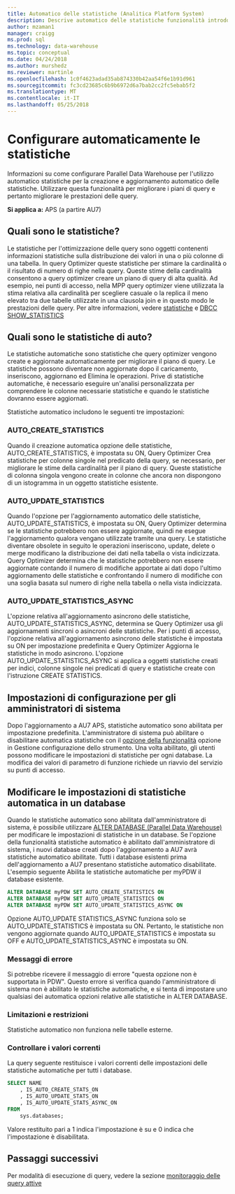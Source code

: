 ```yaml
---
title: Automatico delle statistiche (Analitica Platform System)
description: Descrive automatico delle statistiche funzionalità introdotto in Analitica piattaforma sistema AU7.
author: mzaman1
manager: craigg
ms.prod: sql
ms.technology: data-warehouse
ms.topic: conceptual
ms.date: 04/24/2018
ms.author: murshedz
ms.reviewer: martinle
ms.openlocfilehash: 1c0f4623adad35ab874330b42aa54f6e1b91d961
ms.sourcegitcommit: fc3cd23685c6b9b6972d6a7bab2cc2fc5ebab5f2
ms.translationtype: MT
ms.contentlocale: it-IT
ms.lasthandoff: 05/25/2018
---
```

# <a name="configure-auto-statistics"></a>Configurare automaticamente le statistiche

Informazioni su come configurare Parallel Data Warehouse per l'utilizzo automatico statistiche per la creazione e aggiornamento automatico delle statistiche.  Utilizzare questa funzionalità per migliorare i piani di query e pertanto migliorare le prestazioni delle query.

**Si applica a:** APS (a partire AU7)

## <a name="what-are-statistics"></a>Quali sono le statistiche?
Le statistiche per l'ottimizzazione delle query sono oggetti contenenti informazioni statistiche sulla distribuzione dei valori in una o più colonne di una tabella. In query Optimizer queste statistiche per stimare la cardinalità o il risultato di numero di righe nella query. Queste stime della cardinalità consentono a query optimizer creare un piano di query di alta qualità. Ad esempio, nei punti di accesso, nella MPP query optimizer viene utilizzata la stima relativa alla cardinalità per scegliere casuale o la replica il meno elevato tra due tabelle utilizzate in una clausola join e in questo modo le prestazioni delle query.  Per altre informazioni, vedere [statistiche](../relational-databases/statistics/statistics.md) e [DBCC SHOW_STATISTICS](../t-sql/database-console-commands/dbcc-show-statistics-transact-sql.md)

## <a name="what-are-auto-statistics"></a>Quali sono le statistiche di auto?
Le statistiche automatiche sono statistiche che query optimizer vengono create e aggiornate automaticamente per migliorare il piano di query. Le statistiche possono diventare non aggiornate dopo il caricamento, inseriscono, aggiornano ed Elimina le operazioni. Prive di statistiche automatiche, è necessario eseguire un'analisi personalizzata per comprendere le colonne necessarie statistiche e quando le statistiche dovranno essere aggiornati.

Statistiche automatico includono le seguenti tre impostazioni: 

### <a name="autocreatestatistics"></a>AUTO_CREATE_STATISTICS
Quando il creazione automatica opzione delle statistiche, AUTO_CREATE_STATISTICS, è impostata su ON, Query Optimizer Crea statistiche per colonne singole nel predicato della query, se necessario, per migliorare le stime della cardinalità per il piano di query. Queste statistiche di colonna singola vengono create in colonne che ancora non dispongono di un istogramma in un oggetto statistiche esistente.

### <a name="autoupdatestatistics"></a>AUTO_UPDATE_STATISTICS 
Quando l'opzione per l'aggiornamento automatico delle statistiche, AUTO_UPDATE_STATISTICS, è impostata su ON, Query Optimizer determina se le statistiche potrebbero non essere aggiornate, quindi ne esegue l'aggiornamento qualora vengano utilizzate tramite una query. Le statistiche diventare obsolete in seguito le operazioni inseriscono, update, delete o merge modificano la distribuzione dei dati nella tabella o vista indicizzata. Query Optimizer determina che le statistiche potrebbero non essere aggiornate contando il numero di modifiche apportate ai dati dopo l'ultimo aggiornamento delle statistiche e confrontando il numero di modifiche con una soglia basata sul numero di righe nella tabella o nella vista indicizzata.

### <a name="autoupdatestatisticsasync"></a>AUTO_UPDATE_STATISTICS_ASYNC
L'opzione relativa all'aggiornamento asincrono delle statistiche, AUTO_UPDATE_STATISTICS_ASYNC, determina se Query Optimizer usa gli aggiornamenti sincroni o asincroni delle statistiche. Per i punti di accesso, l'opzione relativa all'aggiornamento asincrono delle statistiche è impostata su ON per impostazione predefinita e Query Optimizer Aggiorna le statistiche in modo asincrono. L'opzione AUTO_UPDATE_STATISTICS_ASYNC si applica a oggetti statistiche creati per indici, colonne singole nei predicati di query e statistiche create con l'istruzione CREATE STATISTICS.

## <a name="configuration-settings-for-system-administrators"></a>Impostazioni di configurazione per gli amministratori di sistema
Dopo l'aggiornamento a AU7 APS, statistiche automatico sono abilitata per impostazione predefinita. L'amministratore di sistema può abilitare o disabilitare automatica statistiche con il [opzione della funzionalità](appliance-feature-switch.md) opzione in Gestione configurazione dello strumento.  Una volta abilitato, gli utenti possono modificare le impostazioni di statistiche per ogni database.
La modifica dei valori di parametro di funzione richiede un riavvio del servizio su punti di accesso.

## <a name="change-auto-statistics-settings-on-a-database"></a>Modificare le impostazioni di statistiche automatica in un database
Quando le statistiche automatico sono abilitata dall'amministratore di sistema, è possibile utilizzare [ALTER DATABASE (Parallel Data Warehouse)](/sql/t-sql/statements/alter-database-parallel-data-warehouse) per modificare le impostazioni di statistiche in un database. Se l'opzione della funzionalità statistiche automatico è abilitato dall'amministratore di sistema, i nuovi database creati dopo l'aggiornamento a AU7 avrà statistiche automatico abilitate. Tutti i database esistenti prima dell'aggiornamento a AU7 presentano statistiche automatico disabilitate. L'esempio seguente Abilita le statistiche automatiche per myPDW il database esistente.

```sql
ALTER DATABASE myPDW SET AUTO_CREATE_STATISTICS ON
ALTER DATABASE myPDW SET AUTO_UPDATE_STATISTICS ON 
ALTER DATABASE myPDW SET AUTO_UPDATE_STATISTICS_ASYNC ON
```
 
Opzione AUTO_UPDATE STATISTICS_ASYNC funziona solo se AUTO_UPDATE_STATISTICS è impostata su ON.  Pertanto, le statistiche non vengono aggiornate quando AUTO_UPDATE_STATISTICS è impostata su OFF e AUTO_UPDATE_STATISTICS_ASYNC è impostata su ON. 

### <a name="error-messages"></a>Messaggi di errore
Si potrebbe ricevere il messaggio di errore "questa opzione non è supportata in PDW".  Questo errore si verifica quando l'amministratore di sistema non è abilitato le statistiche automatiche, e si tenta di impostare uno qualsiasi dei automatica opzioni relative alle statistiche in ALTER DATABASE. 

### <a name="limitations-and-restrictions"></a>Limitazioni e restrizioni
Statistiche automatico non funziona nelle tabelle esterne. 

### <a name="check-the-current-values"></a>Controllare i valori correnti
La query seguente restituisce i valori correnti delle impostazioni delle statistiche automatiche per tutti i database.

```sql
SELECT NAME
    , IS_AUTO_CREATE_STATS_ON 
    , IS_AUTO_UPDATE_STATS_ON
    , IS_AUTO_UPDATE_STATS_ASYNC_ON
FROM
    sys.databases;
```

Valore restituito pari a 1 indica l'impostazione è su e 0 indica che l'impostazione è disabilitata. 

## <a name="next-steps"></a>Passaggi successivi
Per modalità di esecuzione di query, vedere la sezione [monitoraggio delle query attive](monitoring-active-queries.md)
